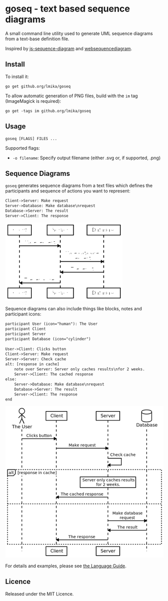 # goseq - text based sequence diagrams

A small command line utility used to generate UML sequence diagrams from a text-base definition file.

Inspired by [js-sequence-diagram](http://bramp.github.io/js-sequence-diagrams/) and
[websequencediagram](http://www.websequencediagrams.com/).

## Install

To install it:

    go get github.org/lmika/goseq

To allow automatic generation of PNG files, build with the `im` tag (ImageMagick is required):

    go get -tags im github.org/lmika/goseq

## Usage

    goseq [FLAGS] FILES ...

Supported flags:

* `-o filename`: Specify output filename (either .svg or, if supported, .png)

## Sequence Diagrams

`goseq` generates sequence diagrams from a text files which defines the participants and
sequence of actions you want to represent:
            
    Client->Server: Make request
    Server->Database: Make database\nrequest
    Database->Server: The result
    Server->Client: The response

![example](docs/example.png)

Sequence diagrams can also include things like blocks, notes and participant icons:

    participant User (icon="human"): The User
    participant Client
    participant Server
    participant Database (icon="cylinder")

    User->Client: Clicks button
    Client->Server: Make request
    Server->Server: Check cache
    alt: [response in cache]
        note over Server: Server only caches results\nfor 2 weeks.
        Server->Client: The cached response
    else:
        Server->Database: Make database\nrequest
        Database->Server: The result
        Server->Client: The response
    end

![example2](docs/example2.png)

For details and examples, please see
[the Language Guide](https://github.com/lmika/goseq/wiki/LanguageGuide).

## Licence

Released under the MIT Licence.